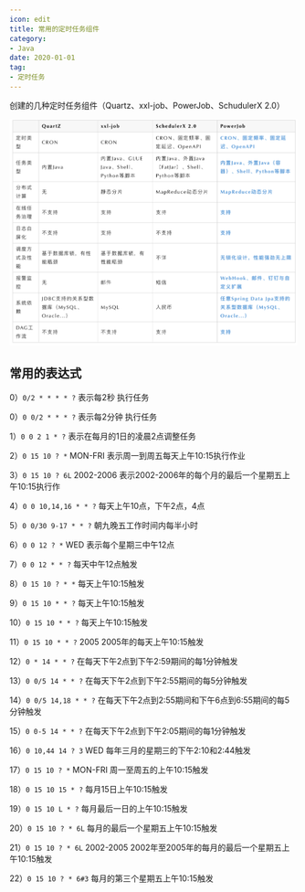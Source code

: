 ```yaml
---
icon: edit
title: 常用的定时任务组件
category: 
- Java
date: 2020-01-01
tag:
- 定时任务
---
```


创建的几种定时任务组件（Quartz、xxl-job、PowerJob、SchudulerX 2.0）


<!-- more -->

![](./timed-task.assets/true-up-795f5e9b0d875063717b1ee6a08f2ff1c01.png)

## 常用的表达式

0）`0/2 * * * * ?` 表示每2秒 执行任务

0）`0 0/2 * * * ?` 表示每2分钟 执行任务

1）`0 0 2 1 * ?` 表示在每月的1日的凌晨2点调整任务

2）`0 15 10 ? *` MON-FRI 表示周一到周五每天上午10:15执行作业

3）`0 15 10 ? 6L` 2002-2006 表示2002-2006年的每个月的最后一个星期五上午10:15执行作

4）`0 0 10,14,16 * * ?` 每天上午10点，下午2点，4点

5）`0 0/30 9-17 * * ?` 朝九晚五工作时间内每半小时

6）`0 0 12 ? *` WED 表示每个星期三中午12点

7）`0 0 12 * * ?` 每天中午12点触发

8）`0 15 10 ? * *` 每天上午10:15触发

9）`0 15 10 * * ?` 每天上午10:15触发

10）`0 15 10 * * ?` 每天上午10:15触发

11）`0 15 10 * * ?` 2005 2005年的每天上午10:15触发

12）`0 * 14 * * ?` 在每天下午2点到下午2:59期间的每1分钟触发

13）`0 0/5 14 * * ?` 在每天下午2点到下午2:55期间的每5分钟触发

14）`0 0/5 14,18 * * ?` 在每天下午2点到2:55期间和下午6点到6:55期间的每5分钟触发

15）`0 0-5 14 * * ?` 在每天下午2点到下午2:05期间的每1分钟触发

16）`0 10,44 14 ? 3` WED 每年三月的星期三的下午2:10和2:44触发

17）`0 15 10 ? *` MON-FRI 周一至周五的上午10:15触发

18）`0 15 10 15 * ?` 每月15日上午10:15触发

19）`0 15 10 L * ?` 每月最后一日的上午10:15触发

20）`0 15 10 ? * 6L` 每月的最后一个星期五上午10:15触发

21）`0 15 10 ? * 6L` 2002-2005 2002年至2005年的每月的最后一个星期五上午10:15触发

22）`0 15 10 ? * 6#3` 每月的第三个星期五上午10:15触发
